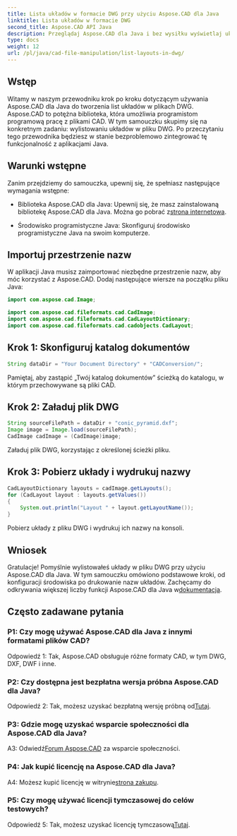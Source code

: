 ```yaml
---
title: Lista układów w formacie DWG przy użyciu Aspose.CAD dla Java
linktitle: Lista układów w formacie DWG
second_title: Aspose.CAD API Java
description: Przeglądaj Aspose.CAD dla Java i bez wysiłku wyświetlaj układy w plikach DWG. Zintegruj zaawansowaną funkcjonalność CAD z aplikacjami Java.
type: docs
weight: 12
url: /pl/java/cad-file-manipulation/list-layouts-in-dwg/
---
```

## Wstęp

Witamy w naszym przewodniku krok po kroku dotyczącym używania Aspose.CAD dla Java do tworzenia list układów w plikach DWG. Aspose.CAD to potężna biblioteka, która umożliwia programistom programową pracę z plikami CAD. W tym samouczku skupimy się na konkretnym zadaniu: wylistowaniu układów w pliku DWG. Po przeczytaniu tego przewodnika będziesz w stanie bezproblemowo zintegrować tę funkcjonalność z aplikacjami Java.

## Warunki wstępne

Zanim przejdziemy do samouczka, upewnij się, że spełniasz następujące wymagania wstępne:

-  Biblioteka Aspose.CAD dla Java: Upewnij się, że masz zainstalowaną bibliotekę Aspose.CAD dla Java. Można go pobrać z[strona internetowa](https://releases.aspose.com/cad/java/).

- Środowisko programistyczne Java: Skonfiguruj środowisko programistyczne Java na swoim komputerze.

## Importuj przestrzenie nazw

W aplikacji Java musisz zaimportować niezbędne przestrzenie nazw, aby móc korzystać z Aspose.CAD. Dodaj następujące wiersze na początku pliku Java:

```java
import com.aspose.cad.Image;

import com.aspose.cad.fileformats.cad.CadImage;
import com.aspose.cad.fileformats.cad.CadLayoutDictionary;
import com.aspose.cad.fileformats.cad.cadobjects.CadLayout;
```

## Krok 1: Skonfiguruj katalog dokumentów

```java
String dataDir = "Your Document Directory" + "CADConversion/";
```

Pamiętaj, aby zastąpić „Twój katalog dokumentów” ścieżką do katalogu, w którym przechowywane są pliki CAD.

## Krok 2: Załaduj plik DWG

```java
String sourceFilePath = dataDir + "conic_pyramid.dxf";
Image image = Image.load(sourceFilePath);
CadImage cadImage = (CadImage)image;
```

Załaduj plik DWG, korzystając z określonej ścieżki pliku.

## Krok 3: Pobierz układy i wydrukuj nazwy

```java
CadLayoutDictionary layouts = cadImage.getLayouts();
for (CadLayout layout : layouts.getValues())
{
    System.out.println("Layout " + layout.getLayoutName());
}
```

Pobierz układy z pliku DWG i wydrukuj ich nazwy na konsoli.

## Wniosek

 Gratulacje! Pomyślnie wylistowałeś układy w pliku DWG przy użyciu Aspose.CAD dla Java. W tym samouczku omówiono podstawowe kroki, od konfiguracji środowiska po drukowanie nazw układów. Zachęcamy do odkrywania większej liczby funkcji Aspose.CAD dla Java w[dokumentacja](https://reference.aspose.com/cad/java/).

## Często zadawane pytania

### P1: Czy mogę używać Aspose.CAD dla Java z innymi formatami plików CAD?

Odpowiedź 1: Tak, Aspose.CAD obsługuje różne formaty CAD, w tym DWG, DXF, DWF i inne.

### P2: Czy dostępna jest bezpłatna wersja próbna Aspose.CAD dla Java?

 Odpowiedź 2: Tak, możesz uzyskać bezpłatną wersję próbną od[Tutaj](https://releases.aspose.com/).

### P3: Gdzie mogę uzyskać wsparcie społeczności dla Aspose.CAD dla Java?

 A3: Odwiedź[Forum Aspose.CAD](https://forum.aspose.com/c/cad/19) za wsparcie społeczności.

### P4: Jak kupić licencję na Aspose.CAD dla Java?

 A4: Możesz kupić licencję w witrynie[strona zakupu](https://purchase.aspose.com/buy).

### P5: Czy mogę używać licencji tymczasowej do celów testowych?

 Odpowiedź 5: Tak, możesz uzyskać licencję tymczasową[Tutaj](https://purchase.aspose.com/temporary-license/).
